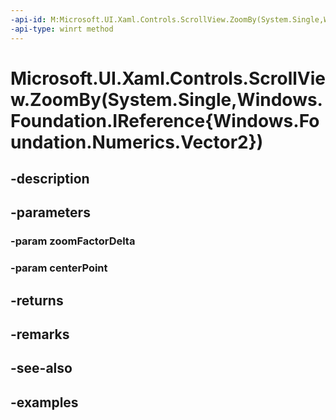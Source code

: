 ```yaml
---
-api-id: M:Microsoft.UI.Xaml.Controls.ScrollView.ZoomBy(System.Single,Windows.Foundation.IReference{Windows.Foundation.Numerics.Vector2})
-api-type: winrt method
---
```


# Microsoft.UI.Xaml.Controls.ScrollView.ZoomBy(System.Single,Windows.Foundation.IReference{Windows.Foundation.Numerics.Vector2})

<!--
public Microsoft.UI.Xaml.Controls.ZoomInfo ZoomBy (float zoomFactorDelta, System.Nullable<System.Numerics.Vector2> centerPoint);
-->


## -description

## -parameters

### -param zoomFactorDelta

### -param centerPoint

## -returns

## -remarks

## -see-also

## -examples


